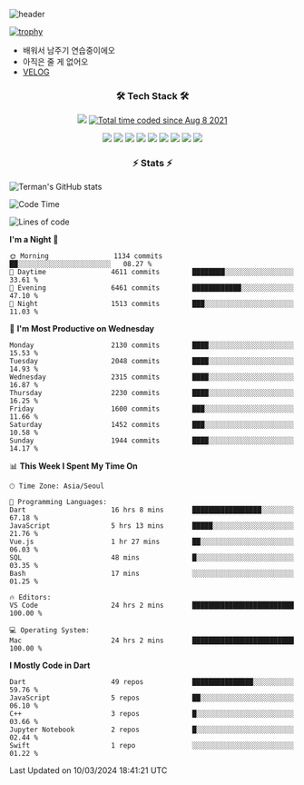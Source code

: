 <!--
**Ohgyuchan/Ohgyuchan** is a ✨ _special_ ✨ repository because its `README.md` (this file) appears on your GitHub profile.

Here are some ideas to get you started:

- 🔭 I’m currently working on ...
- 🌱 I’m currently learning ...
- 👯 I’m looking to collaborate on ...
- 🤔 I’m looking for help with ...
- 💬 Ask me about ...
- 📫 How to reach me: ...
- 😄 Pronouns: ...
- ⚡ Fun fact: ...
-->
![header](https://capsule-render.vercel.app/api?type=soft&color=auto&height=150&section=header&text=Ohgyuchan&fontSize=80&animation=twinkling)

[![trophy](https://github-profile-trophy.vercel.app/?username=Ohgyuchan&column=-1)](https://github.com/ryo-ma/github-profile-trophy)

<!-- ### Hi there 👋 -->
  * 배워서 남주기 연습중이에오
  * 아직은 줄 게 없어오
  * [VELOG](https://velog.io/@terman)



<h3 align="center"><b>🛠 Tech Stack 🛠</b></h3>

<p align="center">
<a href="https://hits.seeyoufarm.com"><img src="https://hits.seeyoufarm.com/api/count/incr/badge.svg?url=https%3A%2F%2Fgithub.com%2FOhgyuchan&count_bg=%2379C83D&title_bg=%23555555&icon=&icon_color=%23E7E7E7&title=visitors+%F0%9F%99%8C&edge_flat=false"/></a> <a href="https://wakatime.com/@9d35e6a9-2400-4e9b-b741-9597e6de1373"><img src="https://wakatime.com/badge/user/9d35e6a9-2400-4e9b-b741-9597e6de1373.svg" alt="Total time coded since Aug 8 2021" /></a></p>


<p align="center">
<img src="https://img.shields.io/badge/HTML5-E34F26?style=flat-square&logo=HTML5&logoColor=white"/></a>
<img src="https://img.shields.io/badge/CSS3-1572B6?style=flat-square&logo=CSS3&logoColor=white"/></a>
<img src="https://img.shields.io/badge/JavaScript-F7DF1E?style=flat-square&logo=JavaScript&logoColor=white"/></a>
<!-- <img src="https://img.shields.io/badge/Node.js-339933?style=flat-square&logo=Node.js&logoColor=white"/></a> &nbsp -->
<img src="https://img.shields.io/badge/Android-3DDC84?style=flat-square&logo=Android&logoColor=white"/></a> 
<img src="https://img.shields.io/badge/Flutter-02569B?style=flat-square&logo=Flutter&logoColor=white"></a> 
<img src="https://img.shields.io/badge/Dart-0175C2?style=flat-square&logo=Dart&logoColor=white"></a> 
<!-- <img src="https://img.shields.io/badge/R-0175C2?style=flat-square&logo=R&logoColor=white"></a> &nbsp -->
<!-- <img src="https://img.shields.io/badge/MongoDB-47A248?style=flat-square&logo=MongoDB&logoColor=white"/></a> &nbsp -->
<!-- <img src="https://img.shields.io/badge/MySQL-4479A1?style=flat-square&logo=MySQL&logoColor=white"/></a> &nbsp -->
<img src="https://img.shields.io/badge/c++-00599C?style=flat-square&logo=c%2B%2B&logoColor=white"/></a> 
<img src="https://img.shields.io/badge/python-0175C2?style=flat-square&logo=python&logoColor=white"></a> 
<img src="https://img.shields.io/badge/github-181717?style=flat-square&logo=github&logoColor=white"></a> 
<!-- <img src="https://img.shields.io/badge/unity-FCC624?style=flat-square&logo=unity&logoColor=black"></a>  -->
<!-- <img src="https://img.shields.io/badge/Amazon AWS-232F3E?style=flat-square&logo=Amazon%20AWS&logoColor=white"/></a> &nbsp -->
</p></b>

<h3 align="center"><b>⚡️ Stats ⚡️</b></h3>

![Terman's GitHub stats](https://github-readme-stats.vercel.app/api?username=Ohgyuchan&count_private=true&show_icons=true&theme=buefy)
  
<!--START_SECTION:waka-->
![Code Time](http://img.shields.io/badge/Code%20Time-1%2C689%20hrs%2042%20mins-blue)

![Lines of code](https://img.shields.io/badge/From%20Hello%20World%20I%27ve%20Written-30.9%20million%20lines%20of%20code-blue)

**I'm a Night 🦉** 

```text
🌞 Morning                1134 commits        ██░░░░░░░░░░░░░░░░░░░░░░░   08.27 % 
🌆 Daytime                4611 commits        ████████░░░░░░░░░░░░░░░░░   33.61 % 
🌃 Evening                6461 commits        ████████████░░░░░░░░░░░░░   47.10 % 
🌙 Night                  1513 commits        ███░░░░░░░░░░░░░░░░░░░░░░   11.03 % 
```
📅 **I'm Most Productive on Wednesday** 

```text
Monday                   2130 commits        ████░░░░░░░░░░░░░░░░░░░░░   15.53 % 
Tuesday                  2048 commits        ████░░░░░░░░░░░░░░░░░░░░░   14.93 % 
Wednesday                2315 commits        ████░░░░░░░░░░░░░░░░░░░░░   16.87 % 
Thursday                 2230 commits        ████░░░░░░░░░░░░░░░░░░░░░   16.25 % 
Friday                   1600 commits        ███░░░░░░░░░░░░░░░░░░░░░░   11.66 % 
Saturday                 1452 commits        ███░░░░░░░░░░░░░░░░░░░░░░   10.58 % 
Sunday                   1944 commits        ████░░░░░░░░░░░░░░░░░░░░░   14.17 % 
```


📊 **This Week I Spent My Time On** 

```text
🕑︎ Time Zone: Asia/Seoul

💬 Programming Languages: 
Dart                     16 hrs 8 mins       █████████████████░░░░░░░░   67.18 % 
JavaScript               5 hrs 13 mins       █████░░░░░░░░░░░░░░░░░░░░   21.76 % 
Vue.js                   1 hr 27 mins        ██░░░░░░░░░░░░░░░░░░░░░░░   06.03 % 
SQL                      48 mins             █░░░░░░░░░░░░░░░░░░░░░░░░   03.35 % 
Bash                     17 mins             ░░░░░░░░░░░░░░░░░░░░░░░░░   01.25 % 

🔥 Editors: 
VS Code                  24 hrs 2 mins       █████████████████████████   100.00 % 

💻 Operating System: 
Mac                      24 hrs 2 mins       █████████████████████████   100.00 % 
```

**I Mostly Code in Dart** 

```text
Dart                     49 repos            ███████████████░░░░░░░░░░   59.76 % 
JavaScript               5 repos             ██░░░░░░░░░░░░░░░░░░░░░░░   06.10 % 
C++                      3 repos             █░░░░░░░░░░░░░░░░░░░░░░░░   03.66 % 
Jupyter Notebook         2 repos             █░░░░░░░░░░░░░░░░░░░░░░░░   02.44 % 
Swift                    1 repo              ░░░░░░░░░░░░░░░░░░░░░░░░░   01.22 % 
```




 Last Updated on 10/03/2024 18:41:21 UTC
<!--END_SECTION:waka-->
